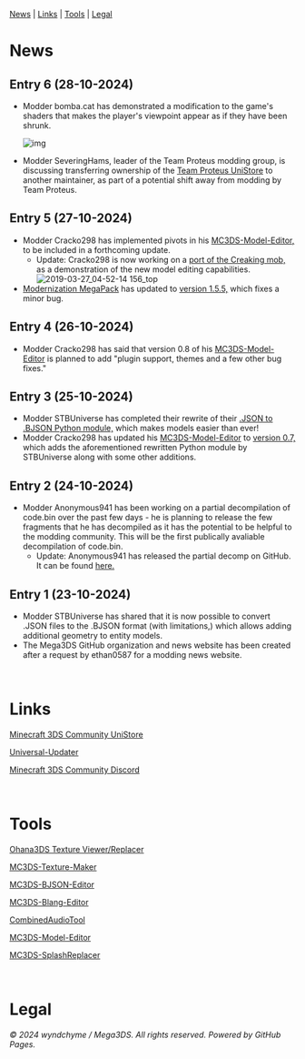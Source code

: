 [News](#news) | [Links](#links) | [Tools](#tools) | [Legal](#legal)

# News

## Entry 6 (28-10-2024)
- Modder bomba.cat has demonstrated a modification to the game's shaders that makes the player's viewpoint appear as if they have been shrunk.

    ![img](https://github.com/user-attachments/assets/5e5ec3a1-5150-49ca-95e8-9561963f984a)

- Modder SeveringHams, leader of the Team Proteus modding group, is discussing transferring ownership of the [Team Proteus UniStore](https://github.com/team-proteus-mc/minecraft-3ds-unistore) to another maintainer, as part of a potential shift away from modding by Team Proteus.

## Entry 5 (27-10-2024)
- Modder Cracko298 has implemented pivots in his [MC3DS-Model-Editor,](https://github.com/Cracko298/MC3DS-Model-Editor) to be included in a forthcoming update.
  * Update: Cracko298 is now working on a [port of the Creaking mob,](https://github.com/Cracko298/mc3ds-creaking) as a demonstration of the new model editing capabilities.
![2019-03-27_04-52-14 156_top](https://github.com/user-attachments/assets/f9186204-d638-48e4-86e7-279ae8fff5e8)
- [Modernization MegaPack](https://github.com/wyndchyme/mc3ds-modern) has updated to [version 1.5.5,](https://github.com/wyndchyme/mc3ds-modern/releases/tag/v1.5.5) which fixes a minor bug.

## Entry 4 (26-10-2024)
- Modder Cracko298 has said that version 0.8 of his [MC3DS-Model-Editor](https://github.com/Cracko298/MC3DS-Model-Editor) is planned to add "plugin support, themes and a few other bug fixes."

## Entry 3 (25-10-2024)
- Modder STBUniverse has completed their rewrite of their [.JSON to .BJSON Python module,](https://github.com/STBrian/pyBjson) which makes models easier than ever!
- Modder Cracko298 has updated his [MC3DS-Model-Editor](https://github.com/Cracko298/MC3DS-Model-Editor) to [version 0.7,](https://github.com/Cracko298/MC3DS-Model-Editor/releases/tag/0.7) which adds the aforementioned rewritten Python module by STBUniverse along with some other additions. 

## Entry 2 (24-10-2024)
- Modder Anonymous941 has been working on a partial decompilation of code.bin over the past few days - he is planning to release the few fragments that he has decompiled as it has the potential to be helpful to the modding community. This will be the first publically avaliable decompilation of code.bin.
  * Update: Anonymous941 has released the partial decomp on GitHub. It can be found [here.](https://github.com/MC3DS-Save-Research/code.bin)

## Entry 1 (23-10-2024)
- Modder STBUniverse has shared that it is now possible to convert .JSON files to the .BJSON format (with limitations,) which allows adding additional geometry to entity models. 
- The Mega3DS GitHub organization and news website has been created after a request by ethan0587 for a modding news website.

<br>

# Links

[Minecraft 3DS Community UniStore](https://github.com/Minecraft-3DS-Community/Minecraft-3ds-unistore)

[Universal-Updater](https://universal-team.net/projects/universal-updater)

[Minecraft 3DS Community Discord](https://discord.com/invite/xSrN6k965F)

<br>

# Tools

[Ohana3DS Texture Viewer/Replacer](https://gbatemp.net/threads/wip-ohana3ds-tool.392576/)

[MC3DS-Texture-Maker](https://github.com/STBrian/MC3DS-Texture-Maker)

[MC3DS-BJSON-Editor](https://github.com/STBrian/MC3DS-BJSON-Editor)

[MC3DS-Blang-Editor](https://github.com/STBrian/MC3DS-Blang-Editor)

[CombinedAudioTool](https://github.com/Cracko298/CombinedAudioTool)

[MC3DS-Model-Editor](https://github.com/Cracko298/MC3DS-Model-Editor)

[MC3DS-SplashReplacer](https://github.com/Cracko298/MC3DS-SplashReplacer)

<br>

# Legal

_© 2024 wyndchyme / Mega3DS. All rights reserved. Powered by GitHub Pages._
